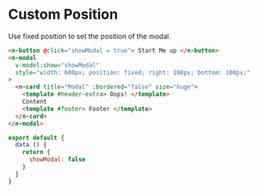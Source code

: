# Custom Position

Use fixed position to set the position of the modal.

```html
<n-button @click="showModal = true"> Start Me up </n-button>
<n-modal
  v-model:show="showModal"
  style="width: 600px; position: fixed; right: 100px; bottom: 100px;"
>
  <n-card title="Modal" :bordered="false" size="huge">
    <template #header-extra> Oops! </template>
    Content
    <template #footer> Footer </template>
  </n-card>
</n-modal>
```

```js
export default {
  data () {
    return {
      showModal: false
    }
  }
}
```

